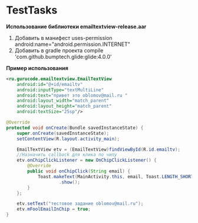 # TestTasks

**Использование библиотеки emailtextview-release.aar**
1. Добавить в манифест
uses-permission android:name="android.permission.INTERNET"
2. Добавить в  gradle проекта
compile 'com.github.bumptech.glide:glide:4.0.0'

**Пример использования**
```xml
<ru.gurucode.emailtextview.EmailTextView
    android:id="@+id/emailtv"
    android:inputType="textMultiLine"
    android:text="привет это oblomov@mail.ru "
    android:layout_width="match_parent"
    android:layout_height="match_parent"
    android:textSize="25sp"/>
```
```java
@Override
protected void onCreate(Bundle savedInstanceState) {
    super.onCreate(savedInstanceState);
    setContentView(R.layout.activity_main);

    EmailTextView etv = (EmailTextView)findViewById(R.id.emailtv);
    //Назначить callback для клика по чипу
    etv.onChipClickListener = new OnChipClickListener() {
        @Override
        public void onChipClick(String email) {
            Toast.makeText(MainActivity.this, email, Toast.LENGTH_SHORT)
                    .show();
        }
    };

    etv.setText("тестовое задание oblomov@mail.ru");
    etv.mFoolEmailInChip = true;
}
```
